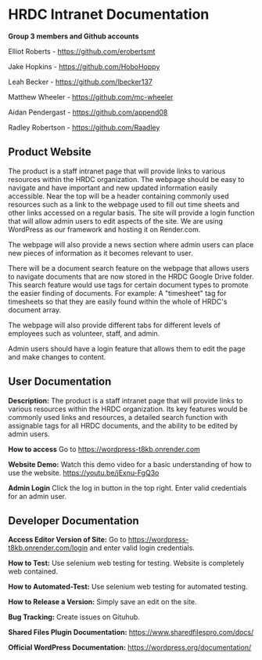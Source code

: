 # HRDC Intranet Documentation

**Group 3 members and Github accounts**

Elliot Roberts - https://github.com/erobertsmt

Jake Hopkins - https://github.com/HoboHoppy

Leah Becker - https://github.com/lbecker137

Matthew Wheeler - https://github.com/mc-wheeler

Aidan Pendergast - https://github.com/append08

Radley Robertson - https://github.com/Raadley

## Product Website
The product is a staff intranet page that will provide links to various resources within the HRDC organization. The webpage should be easy to navigate and have important and new updated information easily accessible. Near the top will be a header containing commonly used resources such as a link to the webpage used to fill out time sheets and other links accessed on a regular basis. The site will provide a login function that will allow admin users to edit aspects of the site. We are using WordPress as our framework and hosting it on Render.com.

The webpage will also provide a news section where admin users can place new pieces of information as it becomes relevant to user.

There will be a document search feature on the webpage that allows users to navigate documents that are now stored in the HRDC Google Drive folder. This search feature would use tags for certain document types to promote the easier finding of documents. For example: A "timesheet" tag for timesheets so that they are easily found within the whole of HRDC's document array. 

The webpage will also provide different tabs for different levels of employees such as volunteer, staff, and admin.

Admin users should have a login feature that allows them to edit the page and make changes to content.

## User Documentation

**Description:**  The product is a staff intranet page that will provide links to various resources within the HRDC organization. Its key features would be commonly used links and resources, a detailed search function with assignable tags for all HRDC documents,  and the ability to be edited by admin users.

**How to access** Go to https://wordpress-t8kb.onrender.com

**Website Demo:** Watch this demo video for a basic understanding of how to use the website. https://youtu.be/jExnu-FgQ3o

**Admin Login** Click the log in button in the top right. Enter valid credentials for an admin user.

## Developer Documentation

**Access Editor Version of Site:** Go to https://wordpress-t8kb.onrender.com/login and enter valid login credentials.

**How to Test:** Use selenium web testing for testing. Website is completely web contained.

**How to Automated-Test:** Use selenium web testing for automated testing.

**How to Release a Version:** Simply save an edit on the site.

**Bug Tracking:** Create issues on Gituhub.

**Shared Files Plugin Documentation:** https://www.sharedfilespro.com/docs/

**Official WordPress Documentation:** https://wordpress.org/documentation/


